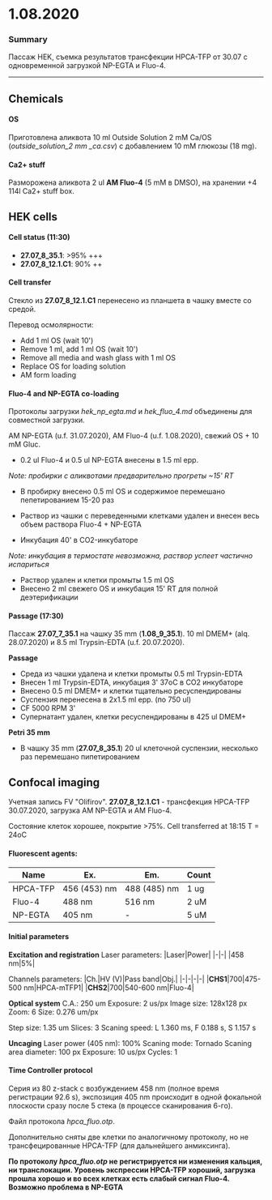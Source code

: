 1.08.2020
=========

### Summary
Пассаж HEK, cъемка результатов трансфекции HPCA-TFP от 30.07 с одновременной загрузкой NP-EGTA и Fluo-4.

---

## Chemicals
#### OS
Приготовлена аликвота 10 ml Outside Solution 2 mM Ca/OS (*outside_solution_2 mm _ca.csv*) c добавлением 10 mM глюкозы (18 mg).

#### Ca2+ stuff
Разморожена аликвота 2 ul **AM Fluo-4** (5 mM в DMSO), на хранении +4 114l Ca2+ stuff box.


## HEK cells
#### Cell status (11:30)
- **27.07_8_35.1**: >95% +++
- **27.07_8_12.1.C1**: 90% ++

#### Cell transfer 
Стекло из **27.07_8_12.1.C1** перенесено из планшета в чашку вместе со средой.

Перевод осмолярности:
- Add 1 ml OS (wait 10')
- Remove 1 ml, add 1 ml OS (wait 10')
- Remove all media and wash glass with 1 ml OS
- Replace OS for loading solution
- AM form loading

#### Fluo-4 and NP-EGTA co-loading
Протоколы загрузки *hek_np_egta.md* и *hek_fluo_4.md* объединены для совместной загрузки.

AM NP-EGTA (u.f. 31.07.2020), AM Fluo-4 (u.f. 1.08.2020), свежий OS + 10 mM Gluc.

- 0.2 ul Fluo-4 и 0.5 ul NP-EGTA внесены в 1.5 ml epp.

*Note: пробирки c аликвотами предварительно прогреты \~15' RT*

- В пробирку внесено 0.5 ml OS и содержимое перемешано пепетированием 15-20 раз

- Раствор из чашки с переведенными клетками удален и внесен весь объем раствора Fluo-4 + NP-EGTA
- Инкубация 40' в CO2-инкубаторе

*Note: инкубация в термостате невозможна, раствор успеет частично испариться*

- Раствор удален и клетки промыты 1.5 ml OS
- Внесено 2 ml свежего OS и инкубация 15' RT для полной деэтерификации

#### Passage (17:30)
Пассаж **27.07_7_35.1**  на чашку 35 mm (**1.08_9_35.1**).
10 ml DMEM+ (alq. 28.07.2020) и 8.5 ml Trypsin-EDTA (u.f. 20.07.2020).

**Passage**
- Среда из чашки удалена и клетки промыты 0.5 ml Trypsin-EDTA
- Внесен 1 ml Trypsin-EDTA, инкубация 3' 37oC в CO2 инкубаторе
- Внесено 0.5 ml DMEM+ и клетки тщательно ресуспендированы
- Суспензия перенесена в 2x1.5 ml epp. (по 750 ul)
- CF 5000 RPM 3'
- Супернатант удален, клетки ресуспендированы в 425 ul DMEM+

**Petri 35 mm**
- В чашку 35 mm (**27.07_8_35.1**) 20 ul клеточной суспензии, несколько раз перемешано пипетированием


## Confocal imaging
Учетная запись FV "Olifirov".
**27.07_8_12.1.C1** - трансфекция HPCA-TFP 30.07.2020, загрузка AM NP-EGTA и AM Fluo-4.

Состояние клеток хорошее, покрытие >75%.
Cell transferred at 18:15
T = 24oC

#### Fluorescent agents:
|Name|Ex.|Em.|Count|
|-|-|-|-|
|HPCA-TFP|456 (453) nm|488 (485) nm|1 ug|
|Fluo-4|488 nm|516 nm|2 uM|
|NP-EGTA|405 nm|-|5 uM|

#### Initial parameters 
**Excitation and registration**
Laser parameters:
|Laser|Power|
|-|-|
|458 nm|5%|

Channels parameters:
|Ch.|HV (V)|Pass band|Obj.|
|-|-|-|-|
|**CHS1**|700|475-500 nm|HPCA-mTFP1|
|**CHS2**|700|540-600 nm|Fluo-4|

**Optical system**
C.A.: 250 um
Exposure: 2 us/px
Image size: 128x128 px
Zoom: 6
Size: 0.276 um/px

Step size: 1.35 um
Slices: 3
Scaning speed: L 1.360 ms, F 0.188 s, S 1.157 s

**Uncaging**
Laser power (405 nm): 100%
Scaning mode: Tornado
Scaning area diameter: 100 px
Exposure: 10 us/px
Cycles: 1

#### Time Controller protocol
Серия из 80 z-stack с возбуждением 458 nm (полное время регистрации 92.6 s), экспозиция 405 nm происходит в одной фокальной плоскости сразу после 5 стека (в процессе сканирования 6-го).

Файл протокола *hpca_fluo.otp*.

Дополнительно сняты две клетки по аналогичному протоколу, но не трансфецированные HPCA-TFP (для дальнейшего анмиксинга).

**По протоколу *hpca_fluo.otp* не регистрируется ни изменения кальция, ни транслокации. Уровень экспрессии HPCA-TFP хороший, загрузка прошла хорошо и во всех клетках есть слабый сигнал Fluo-4. Возможно проблема в NP-EGTA**



